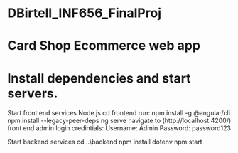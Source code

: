 # DBirtell_INF656_FinalProj
# Card Shop Ecommerce web app

# Install dependencies and start servers.
Start front end services
Node.js
 cd frontend
run: npm install -g @angular/cli
npm install --legacy-peer-deps
 ng serve
 navigate to (http://localhost:4200/)
 front end admin login credintials:
 Username: Admin
 Password: password123

Start backend services
 cd ..\backend
 npm install dotenv
 npm start